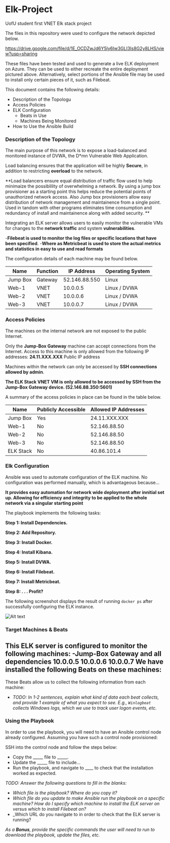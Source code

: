 # Elk-Project
UofU student first VNET Elk stack project


The files in this repository were used to configure the network depicted below.

https://drive.google.com/file/d/1E_OCDZwJd6Y5ly6Iw3GLI3Is8G2y8LHS/view?usp=sharing

These files have been tested and used to generate a live ELK deployment on Azure. They can be used to either recreate the entire deployment pictured above. Alternatively, select portions of the Ansible file may be used to install only certain pieces of it, such as Filebeat.


This document contains the following details:

- Description of the Topologu
- Access Policies
- ELK Configuration
  - Beats in Use
  - Machines Being Monitored
- How to Use the Ansible Build


### Description of the Topology

The main purpose of this network is to expose a load-balanced and monitored instance of DVWA, the D*mn Vulnerable Web Application.

Load balancing ensures that the application will be highly **Secure**, in addition to restricting **overload** to the network.

**Load balancers ensure equal distribution of traffic flow used to help minimaize the possiblility of overwhelming a network. By using a jump box provisioner as a starting point this helps reduce the potential points of unauthorized network access. Also Jump box provisioners allow easy distribution of network management and maintainence from a single point. Used in tandom with other programs eliminates time consumption and redundancy of install and maintainence along with added security. **

Integrating an ELK server allows users to easily monitor the vulnerable VMs for changes to the **network traffic** and system **vulnerabilities**.

-**Filebeat is used to monitor the log files or specific locations that have been specified**.
-**Where as Metricbeat is used to store the actual metrics and statistics in easy to use and read formats**

The configuration details of each machine may be found below.

| Name     | Function |   IP Address  | Operating System |
|----------|----------|---------------|------------------|
| Jump Box | Gateway  | 52.146.88.550 | Linux            |
| Web-1    |   VNET   |   10.0.0.5    | Linux / DVWA     |
| Web-2    |   VNET   |   10.0.0.6    | Linux / DVWA     |
| Web-3    |   VNET   |   10.0.0.7    | Linux / DVWA     |

### Access Policies

The machines on the internal network are not exposed to the public Internet. 

Only the **Jump-Box Gateway** machine can accept connections from the Internet. Access to this machine is only allowed from the following IP addresses:
**24.11.XXX.XXX** Public IP address

Machines within the network can only be accessed by **SSH connections allowed by admin**.

**The ELK Stack VNET VM is only allowed to be accessed by SSH from the Jump-Box Gateway device. (52.146.88.350:5601)**

A summary of the access policies in place can be found in the table below.

| Name      | Publicly Accessible | Allowed IP Addresses |
|-----------|---------------------|----------------------|
| Jump Box  |         Yes         |    24.11.XXX.XXX     |
|   Web-1   |         No          |    52.146.88.50      |
|   Web-2   |         No          |    52.146.88.50      |
|   Web-3   |         No          |    52.146.88.50      |
| ELK Stack |         No          |     40.86.101.4      |

### Elk Configuration

Ansible was used to automate configuration of the ELK machine. No configuration was performed manually, which is advantageous because...

**It provides easy automation for network wide deployment after innitial set up. Allowing for efficiency and integrity to be applied to the whole network via a singular starting point**

The playbook implements the following tasks:

**Step 1: Install Dependencies.** 

**Step 2: Add Repository.**

**Step 3: Install Docker.**

**Step 4: Install Kibana.**

**Step 5: Install DVWA.**

**Step 6: Install Filebeat.**

**Step 7: Install Metricbeat.**

**Step 8: . . . Profit?**

The following screenshot displays the result of running `docker ps` after successfully configuring the ELK instance.

![Alt text](relative/path/to/img.jpg?raw=true "Docker ps")

### Target Machines & Beats
This ELK server is configured to monitor the following machines:
-Jump-Box Gateway and all dependencies
**10.0.0.5**
**10.0.0.6**
**10.0.0.7**
We have installed the following Beats on these machines:
-

These Beats allow us to collect the following information from each machine:
- _TODO: In 1-2 sentences, explain what kind of data each beat collects, and provide 1 example of what you expect to see. E.g., `Winlogbeat` collects Windows logs, which we use to track user logon events, etc._

### Using the Playbook
In order to use the playbook, you will need to have an Ansible control node already configured. Assuming you have such a control node provisioned: 

SSH into the control node and follow the steps below:
- Copy the _____ file to _____.
- Update the _____ file to include...
- Run the playbook, and navigate to ____ to check that the installation worked as expected.

_TODO: Answer the following questions to fill in the blanks:_
- _Which file is the playbook? Where do you copy it?_
- _Which file do you update to make Ansible run the playbook on a specific machine? How do I specify which machine to install the ELK server on versus which to install Filebeat on?_
- _Which URL do you navigate to in order to check that the ELK server is running?

_As a **Bonus**, provide the specific commands the user will need to run to download the playbook, update the files, etc._
